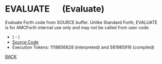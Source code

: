 # EVALUATE &emsp; (Evaluate)
Evaluate Forth code from SOURCE buffer. Unlike Standard Forth, EVALUATE is for AMCForth internal use only and may not be called from user code.
* ( - )
* [Source Code](../words/core/Evaluate.cs)
* Execution Tokens: 1118856828 (interpreted) and 581985916 (compiled)


[BACK](builtins.md#Evaluate)
